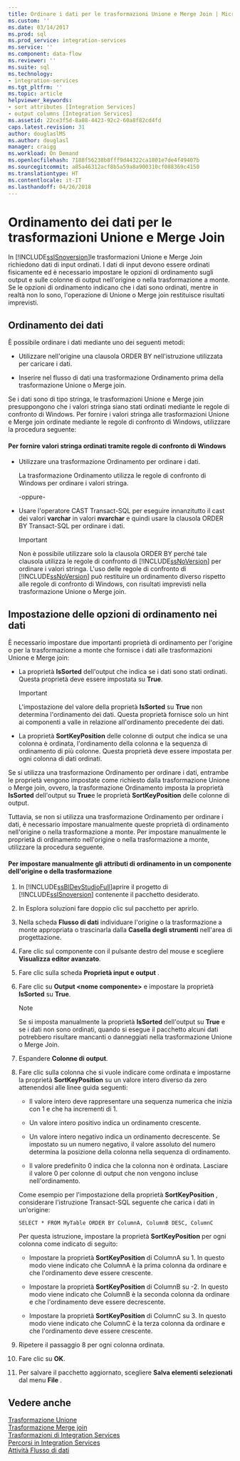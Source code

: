 ```yaml
---
title: Ordinare i dati per le trasformazioni Unione e Merge Join | Microsoft Docs
ms.custom: ''
ms.date: 03/14/2017
ms.prod: sql
ms.prod_service: integration-services
ms.service: ''
ms.component: data-flow
ms.reviewer: ''
ms.suite: sql
ms.technology:
- integration-services
ms.tgt_pltfrm: ''
ms.topic: article
helpviewer_keywords:
- sort attributes [Integration Services]
- output columns [Integration Services]
ms.assetid: 22ce3f5d-8a88-4423-92c2-60a8f82cd4fd
caps.latest.revision: 31
author: douglaslMS
ms.author: douglasl
manager: craigg
ms.workload: On Demand
ms.openlocfilehash: 7188f56238b8fff9d44322ca1801e7de4f49407b
ms.sourcegitcommit: a85a46312acf8b5a59a8a900310cf088369c4150
ms.translationtype: HT
ms.contentlocale: it-IT
ms.lasthandoff: 04/26/2018
---
```

# <a name="sort-data-for-the-merge-and-merge-join-transformations"></a>Ordinamento dei dati per le trasformazioni Unione e Merge Join
  In [!INCLUDE[ssISnoversion](../../../includes/ssisnoversion-md.md)]le trasformazioni Unione e Merge Join richiedono dati di input ordinati. I dati di input devono essere ordinati fisicamente ed è necessario impostare le opzioni di ordinamento sugli output e sulle colonne di output nell'origine o nella trasformazione a monte. Se le opzioni di ordinamento indicano che i dati sono ordinati, mentre in realtà non lo sono, l'operazione di Unione o Merge join restituisce risultati imprevisti.  
  
## <a name="sorting-the-data"></a>Ordinamento dei dati  
 È possibile ordinare i dati mediante uno dei seguenti metodi:  
  
-   Utilizzare nell'origine una clausola ORDER BY nell'istruzione utilizzata per caricare i dati.  
  
-   Inserire nel flusso di dati una trasformazione Ordinamento prima della trasformazione Unione o Merge join.  
  
 Se i dati sono di tipo stringa, le trasformazioni Unione e Merge join presuppongono che i valori stringa siano stati ordinati mediante le regole di confronto di Windows. Per fornire i valori stringa alle trasformazioni Unione e Merge join ordinate mediante le regole di confronto di Windows, utilizzare la procedura seguente:  
  
#### <a name="to-provide-string-values-that-are-sorted-by-using-windows-collation"></a>Per fornire valori stringa ordinati tramite regole di confronto di Windows  
  
-   Utilizzare una trasformazione Ordinamento per ordinare i dati.  
  
     La trasformazione Ordinamento utilizza le regole di confronto di Windows per ordinare i valori stringa.  
  
     -oppure-  
  
-   Usare l'operatore CAST Transact-SQL per eseguire innanzitutto il cast dei valori **varchar** in valori **nvarchar** e quindi usare la clausola ORDER BY Transact-SQL per ordinare i dati.  
  
    > [!IMPORTANT]  
    >  Non è possibile utilizzare solo la clausola ORDER BY perché tale clausola utilizza le regole di confronto di [!INCLUDE[ssNoVersion](../../../includes/ssnoversion-md.md)] per ordinare i valori stringa. L'uso delle regole di confronto di [!INCLUDE[ssNoVersion](../../../includes/ssnoversion-md.md)] può restituire un ordinamento diverso rispetto alle regole di confronto di Windows, con risultati imprevisti nella trasformazione Unione o Merge join.  
  
## <a name="setting-sort-options-on-the-data"></a>Impostazione delle opzioni di ordinamento nei dati  
 È necessario impostare due importanti proprietà di ordinamento per l'origine o per la trasformazione a monte che fornisce i dati alle trasformazioni Unione e Merge join:  
  
-   La proprietà **IsSorted** dell'output che indica se i dati sono stati ordinati. Questa proprietà deve essere impostata su **True**.  
  
    > [!IMPORTANT]  
    >  L'impostazione del valore della proprietà **IsSorted** su **True** non determina l'ordinamento dei dati. Questa proprietà fornisce solo un hint ai componenti a valle in relazione all'ordinamento precedente dei dati.  
  
-   La proprietà **SortKeyPosition** delle colonne di output che indica se una colonna è ordinata, l'ordinamento della colonna e la sequenza di ordinamento di più colonne. Questa proprietà deve essere impostata per ogni colonna di dati ordinati.  
  
 Se si utilizza una trasformazione Ordinamento per ordinare i dati, entrambe le proprietà vengono impostate come richiesto dalla trasformazione Unione o Merge join, ovvero, la trasformazione Ordinamento imposta la proprietà **IsSorted** dell'output su **True**e le proprietà **SortKeyPosition** delle colonne di output.  
  
 Tuttavia, se non si utilizza una trasformazione Ordinamento per ordinare i dati, è necessario impostare manualmente queste proprietà di ordinamento nell'origine o nella trasformazione a monte. Per impostare manualmente le proprietà di ordinamento nell'origine o nella trasformazione a monte, utilizzare la procedura seguente.  
  
#### <a name="to-manually-set-sort-attributes-on-a-source-or-transformation-component"></a>Per impostare manualmente gli attributi di ordinamento in un componente dell'origine o della trasformazione  
  
1.  In [!INCLUDE[ssBIDevStudioFull](../../../includes/ssbidevstudiofull-md.md)]aprire il progetto di [!INCLUDE[ssISnoversion](../../../includes/ssisnoversion-md.md)] contenente il pacchetto desiderato.  
  
2.  In Esplora soluzioni fare doppio clic sul pacchetto per aprirlo.  
  
3.  Nella scheda **Flusso di dati** individuare l'origine o la trasformazione a monte appropriata o trascinarla dalla **Casella degli strumenti** nell'area di progettazione.  
  
4.  Fare clic sul componente con il pulsante destro del mouse e scegliere **Visualizza editor avanzato**.  
  
5.  Fare clic sulla scheda **Proprietà input e output** .  
  
6.  Fare clic su **Output \<nome componente>** e impostare la proprietà **IsSorted** su **True**.  
  
    > [!NOTE]  
    >  Se si imposta manualmente la proprietà **IsSorted** dell'output su **True** e se i dati non sono ordinati, quando si esegue il pacchetto alcuni dati potrebbero risultare mancanti o danneggiati nella trasformazione Unione o Merge Join.  
  
7.  Espandere **Colonne di output**.  
  
8.  Fare clic sulla colonna che si vuole indicare come ordinata e impostarne la proprietà **SortKeyPosition** su un valore intero diverso da zero attenendosi alle linee guida seguenti:  
  
    -   Il valore intero deve rappresentare una sequenza numerica che inizia con 1 e che ha incrementi di 1.  
  
    -   Un valore intero positivo indica un ordinamento crescente.  
  
    -   Un valore intero negativo indica un ordinamento decrescente. Se impostato su un numero negativo, il valore assoluto del numero determina la posizione della colonna nella sequenza di ordinamento.  
  
    -   Il valore predefinito 0 indica che la colonna non è ordinata. Lasciare il valore 0 per colonne di output che non vengono incluse nell'ordinamento.  
  
     Come esempio per l'impostazione della proprietà **SortKeyPosition** , considerare l'istruzione Transact-SQL seguente che carica i dati in un'origine:  
  
     `SELECT * FROM MyTable ORDER BY ColumnA, ColumnB DESC, ColumnC`  
  
     Per questa istruzione, impostare la proprietà **SortKeyPosition** per ogni colonna come indicato di seguito:  
  
    -   Impostare la proprietà **SortKeyPosition** di ColumnA su 1. In questo modo viene indicato che ColumnA è la prima colonna da ordinare e che l'ordinamento deve essere crescente.  
  
    -   Impostare la proprietà **SortKeyPosition** di ColumnB su -2. In questo modo viene indicato che ColumnB è la seconda colonna da ordinare e che l'ordinamento deve essere decrescente.  
  
    -   Impostare la proprietà **SortKeyPosition** di ColumnC su 3. In questo modo viene indicato che ColumnC è la terza colonna da ordinare e che l'ordinamento deve essere crescente.  
  
9. Ripetere il passaggio 8 per ogni colonna ordinata.  
  
10. Fare clic su **OK**.  
  
11. Per salvare il pacchetto aggiornato, scegliere **Salva elementi selezionati** dal menu **File** .  
  
## <a name="see-also"></a>Vedere anche  
 [Trasformazione Unione](../../../integration-services/data-flow/transformations/merge-transformation.md)   
 [Trasformazione Merge join](../../../integration-services/data-flow/transformations/merge-join-transformation.md)   
 [Trasformazioni di Integration Services](../../../integration-services/data-flow/transformations/integration-services-transformations.md)   
 [Percorsi in Integration Services](../../../integration-services/data-flow/integration-services-paths.md)   
 [Attività Flusso di dati](../../../integration-services/control-flow/data-flow-task.md)  
  
  
